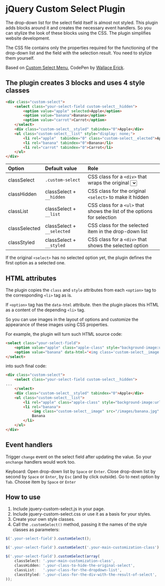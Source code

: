 # jQuery Custom Select Plugin

The drop-down list for the select field itself is almost not styled. This plugin adds blocks around it and creates the necessary event handlers. So you can stylize the look of these blocks using the CSS. The plugin simplifies website development.

The CSS file contains only the properties required for the functioning of the drop-down list and the field with the selection result. You need to stylize them yourself.

Based on [Custom Select Menu](https://codepen.io/wallaceerick/pen/ctsCz), CodePen by [Wallace Erick](https://codepen.io/wallaceerick).


## The plugin creates 3 blocks and uses 4 style classes

```html
<div class="custom-select">
	<select class="your-select-field custom-select__hidden">
		<option value="apple" selected>Apple</option>
		<option value="banana">Banana</option>
		<option value="carrot">Carrot</option>
	</select>
	<div class="custom-select__styled" tabindex="0">Apple</div>
	<ul class="custom-select__list" style="display: none;">
		<li rel="apple"  tabindex="0" class="custom-select__elected">Apple</li>
		<li rel="banana" tabindex="0">Banana</li>
		<li rel="carrot" tabindex="0">Carrot</li>
	</ul>
</div>
```


| Option        | Default value              | Role                                                                                       |
| :---          | :---                       | :---                                                                                       |
| classSelect   | `.custom-select`           | CSS class for a `<div>` that wraps the original <select> and the blocks we're going to add |
| classHidden   | classSelect + `__hidden`   | CSS class for the original `<select>` to make it hidden                                    |
| classList     | classSelect + `__list`     | CSS class for a `<ul>` that shows the list of the options for selection                    |
| classSelected | classSelect + `__selected` | CSS class for the selected item in the drop-down list                                      |
| classStyled   | classSelect + `__styled`   | CSS class for a `<div>` that shows the selected option                                     |


If the original `<select>` has no selected option yet, the plugin defines the first option as a selected one.


## HTML attributes

The plugin copies the `class` and `style` attributes from each `<option>` tag to the corresponding `<li>` tag as is.

If `<option>` tag has the `data-html` attribute. then the plugin places this HTML as a content of the depending `<li>` tag.

So you can use images in the layout of options and customize the appearance of these images using CSS properties.

For example, the plugin will turn such HTML source code:

```html
<select class="your-select-field">
	<option value="apple" class="apple-class" style="background-image:url('/images/apple.jpg');">Apple</option>
	<option value="banana" data-html="<img class='custom-select__image' src='/images/banana.jpg' />Banana">Banana</option>
</select>
```

into such final code:

```html
<div class="custom-select">
	<select class="your-select-field custom-select__hidden">
...
	</select>
	<div class="custom-select__styled" tabindex="0">Apple</div>
	<ul class="custom-select__list">
		<li rel="apple" class="apple-class" style="background-image:url('/images/apple.jpg');">Apple</li>
		<li rel="banana">
			<img class="custom-select__image" src="/images/banana.jpg" />
			Banana
		</li>
	</ul>
</div>
```


## Event handlers

Trigger `change` event on the select field after updating the value. So your `onchange` handlers would work too.

Keyboard:
Open drop-down list by `Space` or `Enter`.
Close drop-down list by second by `Space` or `Enter`, by `Esc` (and by click outside).
Go to next option by `Tab`.
Choose item by `Space` or `Enter`


## How to use

1) Include jquery-custom-select.js in your page.
1) Include jquery-custom-select.css or use it as a basis for your styles.
2) Create your own style classes.
3) Call the `.customSelect()` method, passing it the names of the style classes as parameters:

```js
$('.your-select-field').customSelect();

$('.your-select-field').customSelect('.your-main-customization-class');

$('.your-select-field').customSelect(array(
	classSelect: '.your-main-customization-class',
	classHidden: '.your-class-to-hide-the-original-select',
	classList:   '.your-class-for-the-dropdown-list',
	classStyled: '.your-class-for-the-div-with-the-result-of-select',
));
```
